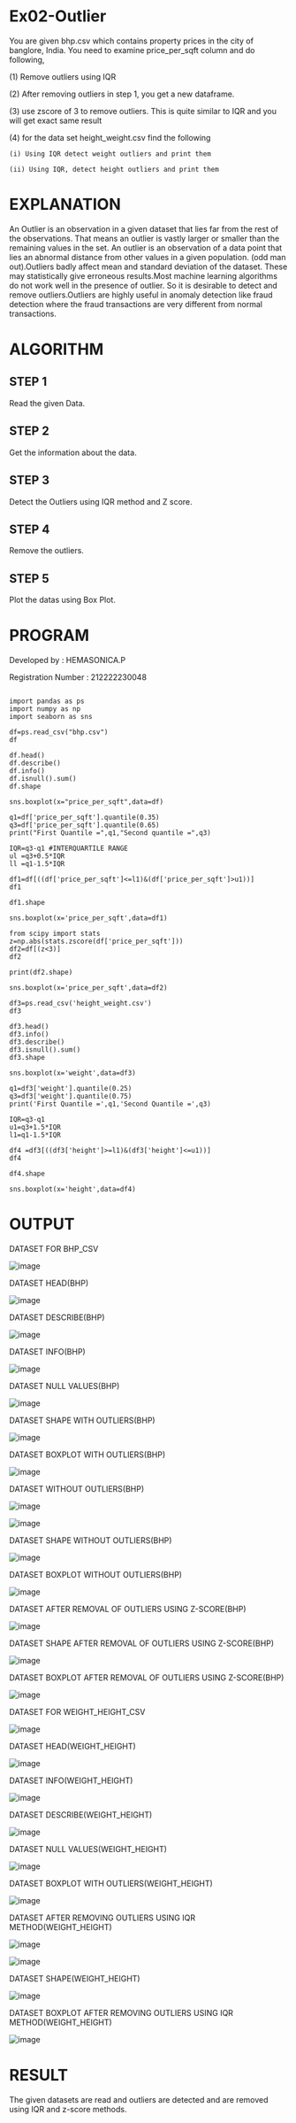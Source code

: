 # Ex02-Outlier

You are given bhp.csv which contains property prices in the city of banglore, India. You need to examine price_per_sqft column and do following,

(1) Remove outliers using IQR 

(2) After removing outliers in step 1, you get a new dataframe.

(3) use zscore of 3 to remove outliers. This is quite similar to IQR and you will get exact same result

(4) for the data set height_weight.csv find the following

    (i) Using IQR detect weight outliers and print them

    (ii) Using IQR, detect height outliers and print them
    
  # EXPLANATION

An Outlier is an observation in a given dataset that lies far from the rest of the observations. That means an outlier is vastly larger or smaller than the remaining values in the set. An outlier is an observation of a data point that lies an abnormal distance from other values in a given population. (odd man out).Outliers badly affect mean and standard deviation of the dataset. These may statistically give erroneous results.Most machine learning algorithms do not work well in the presence of outlier. So it is desirable to detect and remove outliers.Outliers are highly useful in anomaly detection like fraud detection where the fraud transactions are very different from normal transactions.

# ALGORITHM

## STEP 1

Read the given Data.

## STEP 2

Get the information about the data.

## STEP 3

Detect the Outliers using IQR method and Z score.

## STEP 4

Remove the outliers.

## STEP 5

Plot the datas using Box Plot.

# PROGRAM

Developed by : HEMASONICA.P

Registration Number : 212222230048

 ```
 
import pandas as ps
import numpy as np
import seaborn as sns

df=ps.read_csv("bhp.csv")
df

df.head()
df.describe()
df.info()
df.isnull().sum()
df.shape

sns.boxplot(x="price_per_sqft",data=df)

q1=df['price_per_sqft'].quantile(0.35)
q3=df['price_per_sqft'].quantile(0.65)
print("First Quantile =",q1,"Second quantile =",q3)

IQR=q3-q1 #INTERQUARTILE RANGE
ul =q3+0.5*IQR
ll =q1-1.5*IQR

df1=df[((df['price_per_sqft']<=l1)&(df['price_per_sqft']>u1))]
df1

df1.shape

sns.boxplot(x='price_per_sqft',data=df1)

from scipy import stats
z=np.abs(stats.zscore(df['price_per_sqft']))
df2=df[(z<3)]
df2

print(df2.shape)

sns.boxplot(x='price_per_sqft',data=df2)

df3=ps.read_csv('height_weight.csv')
df3

df3.head()
df3.info()
df3.describe()
df3.isnull().sum()
df3.shape

sns.boxplot(x='weight',data=df3)

q1=df3['weight'].quantile(0.25)
q3=df3['weight'].quantile(0.75)
print('First Quantile =',q1,'Second Quantile =',q3)

IQR=q3-q1
u1=q3+1.5*IQR
l1=q1-1.5*IQR

df4 =df3[((df3['height']>=l1)&(df3['height']<=u1))]
df4

df4.shape

sns.boxplot(x='height',data=df4)

```

# OUTPUT

DATASET FOR BHP_CSV

![image](https://user-images.githubusercontent.com/118361409/226977685-d923deeb-a5a9-4b82-a95e-2b08ffdeb257.png)

DATASET HEAD(BHP)

![image](https://user-images.githubusercontent.com/118361409/226978228-6b75dae5-513a-407b-bfcb-a147b40969ff.png)

DATASET DESCRIBE(BHP)

![image](https://user-images.githubusercontent.com/118361409/226978355-650b3677-f6ca-4d98-b542-4da017d64c14.png)

DATASET INFO(BHP)

![image](https://user-images.githubusercontent.com/118361409/226978533-62355395-5a4d-40e7-bad4-4913375b526a.png)

DATASET NULL VALUES(BHP)

![image](https://user-images.githubusercontent.com/118361409/226978600-679740a2-1e8d-4ab3-8ab2-dbee7293cd60.png)

DATASET SHAPE WITH OUTLIERS(BHP)

![image](https://user-images.githubusercontent.com/118361409/226978848-a3e3ee20-6fd1-4850-b1a0-46ec3e4a7d48.png)

DATASET BOXPLOT WITH OUTLIERS(BHP)

![image](https://user-images.githubusercontent.com/118361409/226979709-4c150b39-3852-4864-8e08-91680a984c71.png)


DATASET WITHOUT OUTLIERS(BHP)

![image](https://user-images.githubusercontent.com/118361409/226979841-c0a9f411-5c77-403e-b164-8de960f7687f.png)


![image](https://user-images.githubusercontent.com/118361409/226979903-dbe06397-01b6-4655-8861-71cccb134000.png)



DATASET SHAPE WITHOUT OUTLIERS(BHP)

![image](https://user-images.githubusercontent.com/118361409/226980032-902d8aad-a51a-49d2-a9fa-601c218e7170.png)


DATASET BOXPLOT WITHOUT OUTLIERS(BHP)

![image](https://user-images.githubusercontent.com/118361409/226980217-0d741770-65e3-4ef4-97e8-9047dbb8a0d8.png)


DATASET AFTER REMOVAL OF OUTLIERS USING Z-SCORE(BHP)

![image](https://user-images.githubusercontent.com/118361409/226980332-3d86cfdf-ecbb-41e9-be6a-eea801a8fb82.png)



DATASET SHAPE AFTER REMOVAL OF OUTLIERS USING Z-SCORE(BHP)

![image](https://user-images.githubusercontent.com/118361409/226980420-cdd675b8-a27a-4603-abee-8545d8643cf1.png)


DATASET BOXPLOT AFTER REMOVAL OF OUTLIERS USING Z-SCORE(BHP)

![image](https://user-images.githubusercontent.com/118361409/226980525-38956c15-04dd-4ffd-8773-c6eeabac0a4b.png)


DATASET FOR WEIGHT_HEIGHT_CSV

![image](https://user-images.githubusercontent.com/118361409/226980654-b5d05c7a-6e9a-4a8d-8b01-60485983dc9b.png)


DATASET HEAD(WEIGHT_HEIGHT)

![image](https://user-images.githubusercontent.com/118361409/226980736-1a8f7341-6513-4d81-82d6-8120a03b1c03.png)


DATASET INFO(WEIGHT_HEIGHT)

![image](https://user-images.githubusercontent.com/118361409/226980826-9a1c33ef-102a-4c6a-a9f7-ecb4ed42b6fa.png)


DATASET DESCRIBE(WEIGHT_HEIGHT)

![image](https://user-images.githubusercontent.com/118361409/226980889-89e7eff3-f0ae-48a4-9fba-e14230eb7927.png)


DATASET NULL VALUES(WEIGHT_HEIGHT)

![image](https://user-images.githubusercontent.com/118361409/226980969-f8e068ee-185d-4a1e-9162-9c621baa0352.png)


DATASET BOXPLOT WITH OUTLIERS(WEIGHT_HEIGHT)

![image](https://user-images.githubusercontent.com/118361409/226981049-b0a304ad-a20e-4859-81df-cb6dd5af55e2.png)


DATASET AFTER REMOVING OUTLIERS USING IQR METHOD(WEIGHT_HEIGHT)

![image](https://user-images.githubusercontent.com/118361409/226981200-4e59f131-9bd2-4806-b14a-0366919e6757.png)

![image](https://user-images.githubusercontent.com/118361409/226981295-d928c3be-7aa2-4c45-95ac-a70bac6b20b0.png)


DATASET SHAPE(WEIGHT_HEIGHT)

![image](https://user-images.githubusercontent.com/118361409/226981369-cafbdaff-de98-4515-8bb1-8998b696eebc.png)


DATASET BOXPLOT AFTER REMOVING OUTLIERS USING IQR METHOD(WEIGHT_HEIGHT)

![image](https://user-images.githubusercontent.com/118361409/226981468-73ab8009-9749-49e6-8218-d21456954f74.png)


# RESULT

The given datasets are read and outliers are detected and are removed using IQR and z-score methods.

